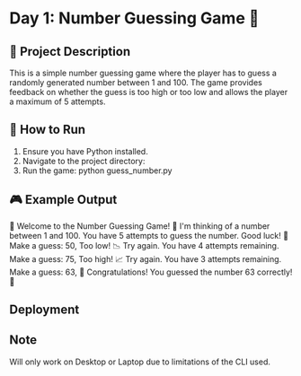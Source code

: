 # Day 1: Number Guessing Game 🎲

## 📝 Project Description
This is a simple number guessing game where the player has to guess a randomly generated number between 1 and 100. The game provides feedback on whether the guess is too high or too low and allows the player a maximum of 5 attempts.

## 🔧 How to Run
1. Ensure you have Python installed.
2. Navigate to the project directory:
3. Run the game: python guess_number.py

## 🎮 Example Output
🎲 Welcome to the Number Guessing Game! 
🎲 I'm thinking of a number between 1 and 100. You have 5 attempts to guess the number. Good luck! 
🤞 Make a guess: 50, Too low! 📉 Try again. 
You have 4 attempts remaining. Make a guess: 75, Too high! 📈 Try again. 
You have 3 attempts remaining. Make a guess: 63, 🎉 Congratulations! You guessed the number 63 correctly! 🎉

## Deployment


## Note
Will only work on Desktop or Laptop due to limitations of the CLI used.